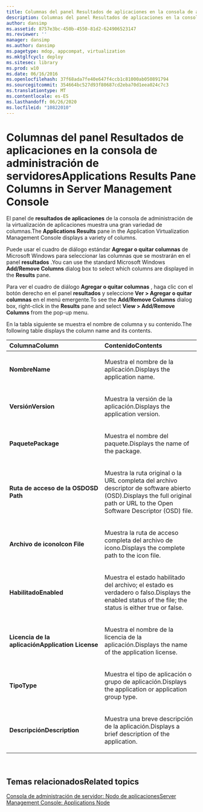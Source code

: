 ```yaml
---
title: Columnas del panel Resultados de aplicaciones en la consola de administración de servidores
description: Columnas del panel Resultados de aplicaciones en la consola de administración de servidores
author: dansimp
ms.assetid: 8757e3bc-450b-4550-81d2-624906523147
ms.reviewer: ''
manager: dansimp
ms.author: dansimp
ms.pagetype: mdop, appcompat, virtualization
ms.mktglfcycl: deploy
ms.sitesec: library
ms.prod: w10
ms.date: 06/16/2016
ms.openlocfilehash: 37f68ada7fe40e647f4ccb1c81000ab050891794
ms.sourcegitcommit: 354664bc527d93f80687cd2eba70d1eea024c7c3
ms.translationtype: MT
ms.contentlocale: es-ES
ms.lasthandoff: 06/26/2020
ms.locfileid: "10822010"
---
```

# <span data-ttu-id="2faa6-103">Columnas del panel Resultados de aplicaciones en la consola de administración de servidores</span><span class="sxs-lookup"><span data-stu-id="2faa6-103">Applications Results Pane Columns in Server Management Console</span></span>


<span data-ttu-id="2faa6-104">El panel de **resultados de aplicaciones** de la consola de administración de la virtualización de aplicaciones muestra una gran variedad de columnas.</span><span class="sxs-lookup"><span data-stu-id="2faa6-104">The **Applications Results** pane in the Application Virtualization Management Console displays a variety of columns.</span></span>

<span data-ttu-id="2faa6-105">Puede usar el cuadro de diálogo estándar **Agregar o quitar columnas** de Microsoft Windows para seleccionar las columnas que se mostrarán en el panel **resultados** .</span><span class="sxs-lookup"><span data-stu-id="2faa6-105">You can use the standard Microsoft Windows **Add/Remove Columns** dialog box to select which columns are displayed in the **Results** pane.</span></span>

<span data-ttu-id="2faa6-106">Para ver el cuadro de diálogo **Agregar o quitar columnas** , haga clic con el botón derecho en el panel **resultados** y seleccione **Ver &gt; Agregar o quitar columnas** en el menú emergente.</span><span class="sxs-lookup"><span data-stu-id="2faa6-106">To see the **Add/Remove Columns** dialog box, right-click in the **Results** pane and select **View &gt; Add/Remove Columns** from the pop-up menu.</span></span>

<span data-ttu-id="2faa6-107">En la tabla siguiente se muestra el nombre de columna y su contenido.</span><span class="sxs-lookup"><span data-stu-id="2faa6-107">The following table displays the column name and its contents.</span></span>

<table>
<colgroup>
<col width="50%" />
<col width="50%" />
</colgroup>
<thead>
<tr class="header">
<th align="left"><span data-ttu-id="2faa6-108">Columna</span><span class="sxs-lookup"><span data-stu-id="2faa6-108">Column</span></span></th>
<th align="left"><span data-ttu-id="2faa6-109">Contenido</span><span class="sxs-lookup"><span data-stu-id="2faa6-109">Contents</span></span></th>
</tr>
</thead>
<tbody>
<tr class="odd">
<td align="left"><p><strong><span data-ttu-id="2faa6-110">Nombre</span><span class="sxs-lookup"><span data-stu-id="2faa6-110">Name</span></span></strong></p></td>
<td align="left"><p><span data-ttu-id="2faa6-111">Muestra el nombre de la aplicación.</span><span class="sxs-lookup"><span data-stu-id="2faa6-111">Displays the application name.</span></span></p></td>
</tr>
<tr class="even">
<td align="left"><p><strong><span data-ttu-id="2faa6-112">Versión</span><span class="sxs-lookup"><span data-stu-id="2faa6-112">Version</span></span></strong></p></td>
<td align="left"><p><span data-ttu-id="2faa6-113">Muestra la versión de la aplicación.</span><span class="sxs-lookup"><span data-stu-id="2faa6-113">Displays the application version.</span></span></p></td>
</tr>
<tr class="odd">
<td align="left"><p><strong><span data-ttu-id="2faa6-114">Paquete</span><span class="sxs-lookup"><span data-stu-id="2faa6-114">Package</span></span></strong></p></td>
<td align="left"><p><span data-ttu-id="2faa6-115">Muestra el nombre del paquete.</span><span class="sxs-lookup"><span data-stu-id="2faa6-115">Displays the name of the package.</span></span></p></td>
</tr>
<tr class="even">
<td align="left"><p><strong><span data-ttu-id="2faa6-116">Ruta de acceso de la OSD</span><span class="sxs-lookup"><span data-stu-id="2faa6-116">OSD Path</span></span></strong></p></td>
<td align="left"><p><span data-ttu-id="2faa6-117">Muestra la ruta original o la URL completa del archivo descriptor de software abierto (OSD).</span><span class="sxs-lookup"><span data-stu-id="2faa6-117">Displays the full original path or URL to the Open Software Descriptor (OSD) file.</span></span></p></td>
</tr>
<tr class="odd">
<td align="left"><p><strong><span data-ttu-id="2faa6-118">Archivo de icono</span><span class="sxs-lookup"><span data-stu-id="2faa6-118">Icon File</span></span></strong></p></td>
<td align="left"><p><span data-ttu-id="2faa6-119">Muestra la ruta de acceso completa del archivo de icono.</span><span class="sxs-lookup"><span data-stu-id="2faa6-119">Displays the complete path to the icon file.</span></span></p></td>
</tr>
<tr class="even">
<td align="left"><p><strong><span data-ttu-id="2faa6-120">Habilitado</span><span class="sxs-lookup"><span data-stu-id="2faa6-120">Enabled</span></span></strong></p></td>
<td align="left"><p><span data-ttu-id="2faa6-121">Muestra el estado habilitado del archivo; el estado es verdadero o falso.</span><span class="sxs-lookup"><span data-stu-id="2faa6-121">Displays the enabled status of the file; the status is either true or false.</span></span></p></td>
</tr>
<tr class="odd">
<td align="left"><p><strong><span data-ttu-id="2faa6-122">Licencia de la aplicación</span><span class="sxs-lookup"><span data-stu-id="2faa6-122">Application License</span></span></strong></p></td>
<td align="left"><p><span data-ttu-id="2faa6-123">Muestra el nombre de la licencia de la aplicación.</span><span class="sxs-lookup"><span data-stu-id="2faa6-123">Displays the name of the application license.</span></span></p></td>
</tr>
<tr class="even">
<td align="left"><p><strong><span data-ttu-id="2faa6-124">Tipo</span><span class="sxs-lookup"><span data-stu-id="2faa6-124">Type</span></span></strong></p></td>
<td align="left"><p><span data-ttu-id="2faa6-125">Muestra el tipo de aplicación o grupo de aplicación.</span><span class="sxs-lookup"><span data-stu-id="2faa6-125">Displays the application or application group type.</span></span></p></td>
</tr>
<tr class="odd">
<td align="left"><p><strong><span data-ttu-id="2faa6-126">Descripción</span><span class="sxs-lookup"><span data-stu-id="2faa6-126">Description</span></span></strong></p></td>
<td align="left"><p><span data-ttu-id="2faa6-127">Muestra una breve descripción de la aplicación.</span><span class="sxs-lookup"><span data-stu-id="2faa6-127">Displays a brief description of the application.</span></span></p></td>
</tr>
</tbody>
</table>

 

## <span data-ttu-id="2faa6-128">Temas relacionados</span><span class="sxs-lookup"><span data-stu-id="2faa6-128">Related topics</span></span>


[<span data-ttu-id="2faa6-129">Consola de administración de servidor: Nodo de aplicaciones</span><span class="sxs-lookup"><span data-stu-id="2faa6-129">Server Management Console: Applications Node</span></span>](server-management-console-applications-node.md)

 

 





